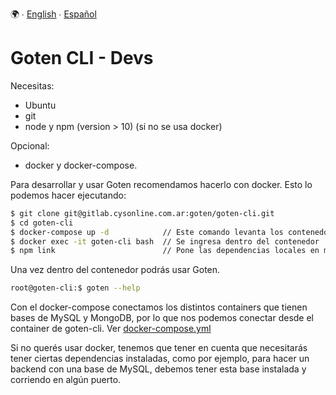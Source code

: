 🌍 ∙ [English](devs-readme.md) ∙ [Español](devs-readme-es.md)

# Goten CLI - Devs

Necesitas:

- Ubuntu
- git
- node y npm (version > 10) (si no se usa docker)

Opcional:

- docker y docker-compose.

Para desarrollar y usar Goten recomendamos hacerlo con docker. Esto lo podemos hacer ejecutando:

```bash
$ git clone git@gitlab.cysonline.com.ar:goten/goten-cli.git
$ cd goten-cli
$ docker-compose up -d            // Este comando levanta los contenedores, pueden verse en el archivo docker-compose.yml.
$ docker exec -it goten-cli bash  // Se ingresa dentro del contenedor 'goten-cli' con 'bash'.
$ npm link                        // Pone las dependencias locales en modo global, de esta manera es reconocido el comando 'goten'
```

Una vez dentro del contenedor podrás usar Goten. 

```bash
root@goten-cli:$ goten --help
```

Con el docker-compose conectamos los distintos containers que tienen bases de MySQL y MongoDB, por lo que nos podemos conectar desde el container de goten-cli.
Ver [docker-compose.yml](docker-compose.yml)

Si no querés usar docker, tenemos que tener en cuenta que necesitarás tener ciertas dependencias instaladas, como por ejemplo, para hacer un backend con una base de MySQL, debemos tener esta base instalada y corriendo en algún puerto.